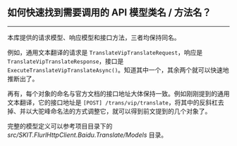 ﻿## 如何快速找到需要调用的 API 模型类名 / 方法名？

---

本库提供的请求模型、响应模型和接口方法，三者均保持同名。

例如，通用文本翻译的请求是 `TranslateVipTranslateRequest`，响应是 `TranslateVipTranslateResponse`，接口是 `ExecuteTranslateVipTranslateAsync()`。知道其中一个，其余两个就可以快速地推断出了。

再有，每个对象的命名与官方文档的接口地址大体保持一致。例如刚刚提到的通用文本翻译，它的接口地址是 `[POST] /trans/vip/translate`，将其中的反斜杠去掉、并以大驼峰命名法的方式调整它，就可以得到前文提到的几个对象了。

完整的模型定义可以参考项目目录下的 _src/SKIT.FlurlHttpClient.Baidu.Translate/Models_ 目录。
